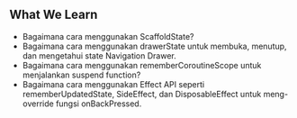 ## What We Learn

* Bagaimana cara menggunakan ScaffoldState?
* Bagaimana cara menggunakan drawerState untuk membuka, menutup, dan mengetahui state Navigation Drawer.
* Bagaimana cara menggunakan rememberCoroutineScope untuk menjalankan suspend function?
* Bagaimana cara menggunakan Effect API seperti rememberUpdatedState, SideEffect, dan DisposableEffect untuk meng-override fungsi onBackPressed.